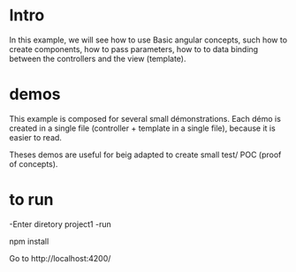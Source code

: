 # Intro

In this example, we will see how to use Basic angular concepts, such how to create components, how to pass parameters, how to to data binding between the controllers and the view (template).



# demos


This example is composed for several small démonstrations.
Each démo is created in a single file (controller + template in a single file), because it is easier to read.

Theses demos are useful for beig adapted to create small test/ POC (proof of concepts).



# to run

-Enter diretory  project1
-run
 
npm install


Go to http://localhost:4200/
